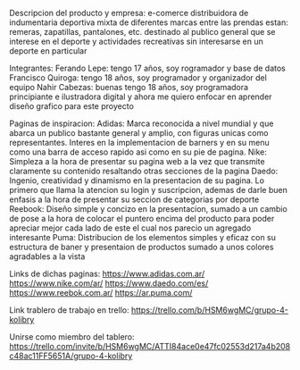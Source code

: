 Descripcion del producto y empresa:
e-comerce distribuidora de indumentaria deportiva mixta de diferentes marcas entre las prendas estan: remeras, zapatillas, pantalones, etc.
destinado al publico general que se interese en el deporte y actividades recreativas
sin interesarse en un deporte en particular 


Integrantes:
Ferando Lepe: tengo 17 años, soy rogramador y base de datos 
Francisco Quiroga: tengo 18 años, soy programador y organizador del equipo 
Nahir Cabezas: buenas tengo 18 años, soy programadora principiante e ilustradora digital y ahora me quiero enfocar en aprender diseño grafico para este proyecto

Paginas de inspiracion:
Adidas: Marca reconocida a nivel mundial y que abarca un publico bastante general y amplio, con figuras unicas como representantes. Interes en la implementacion de barners y en su menu como una barra de acceso rapido asi como en su pie de pagina.
Nike: Simpleza a la hora de presentar su pagina web a la vez que transmite claramente su contenido resaltando otras secciones de la pagina 
Daedo: Ingenio, creatividad y dinamismo en la presentacion de su pagina. Lo primero que llama la atencion su login y suscripcion, ademas de darle buen enfasis a la hora de presentar su seccion de categorias por deporte
Reebook: Diseño simple y concizo en la presentacion, sumado a un cambio de pose a la hora de colocar el puntero encima del producto para poder apreciar mejor cada lado de este el cual nos parecio un agregado interesante
Puma: Distribucion de los elementos simples y eficaz con su estructura de baner y presentaion de productos sumado a unos colores agradables a la vista


Links de dichas paginas:
https://www.adidas.com.ar/
https://www.nike.com/ar/
https://www.daedo.com/es/
https://www.reebok.com.ar/
https://ar.puma.com/


Link trablero de trabajo en trello:
https://trello.com/b/HSM6wgMC/grupo-4-kolibry

Unirse como miembro del tablero:
https://trello.com/invite/b/HSM6wgMC/ATTI84ace0e47fc02553d217a4b208c48ac11FF5651A/grupo-4-kolibry
